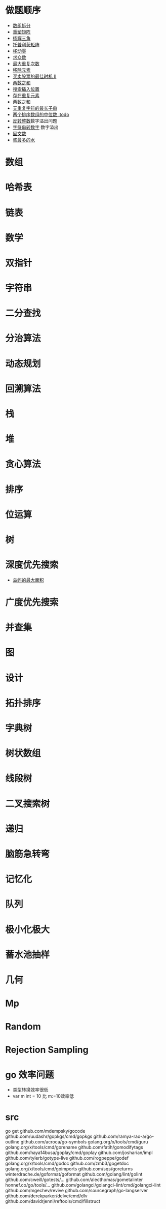 # 做题顺序 
* [数组拆分](https://leetcode-cn.com/problems/array-partition-i/description/)
* [重塑矩阵](https://leetcode-cn.com/problems/reshape-the-matrix/description/)
* [杨辉三角](https://leetcode-cn.com/problems/pascals-triangle/description/)
* [托普利茨矩阵](https://leetcode-cn.com/problems/toeplitz-matrix/description/)
* [移动零](https://leetcode-cn.com/problems/move-zeroes/description/)
* [求众数](https://leetcode-cn.com/problems/majority-element/description/)
* [最大重复次数](https://leetcode-cn.com/problems/max-consecutive-ones/description/)
* [移除元素](https://leetcode-cn.com/problems/remove-element/description/)
* [买卖股票的最佳时机 II](https://leetcode-cn.com/problems/best-time-to-buy-and-sell-stock-ii/description/)
* [两数之和](https://leetcode-cn.com/problems/two-sum/description/)
* [搜索插入位置](https://leetcode-cn.com/problems/search-insert-position/description/)
* [存在重复元素](https://leetcode-cn.com/problems/contains-duplicate/description/)
* [两数之和](https://leetcode-cn.com/problems/add-two-numbers/description/)
* [无重复字符的最长子串](https://leetcode-cn.com/problems/longest-substring-without-repeating-characters/description/)
* [两个排序数组的中位数 :todo](https://leetcode-cn.com/problems/median-of-two-sorted-arrays/description/)
* [反转整数](https://leetcode-cn.com/problems/reverse-integer/description/)数字溢出问题
* [字符串转数字](https://leetcode-cn.com/problems/string-to-integer-atoi/description/) 数字溢出
* [回文数](https://leetcode-cn.com/problems/palindrome-number/description/)
* [盛最多的水](https://leetcode-cn.com/problems/container-with-most-water/description/)

# 数组
# 哈希表
# 链表
# 数学
# 双指针
# 字符串
# 二分查找
# 分治算法
# 动态规划
# 回溯算法
# 栈
# 堆
# 贪心算法
# 排序
# 位运算
# 树
# 深度优先搜索
* [岛屿的最大面积](https://leetcode-cn.com/problems/max-area-of-island/description/)

# 广度优先搜索
# 并查集
# 图
# 设计
# 拓扑排序
# 字典树
# 树状数组
# 线段树
# 二叉搜索树
# 递归
# 脑筋急转弯
# 记忆化
# 队列
# 极小化极大
# 蓄水池抽样
# 几何
# Mp
# Random
# Rejection Sampling
# 


# go 效率问题
* 类型转换效率很低
* var m int = 10 比 m:=10效率低

# src
go get github.com/mdempsky/gocode github.com/uudashr/gopkgs/cmd/gopkgs github.com/ramya-rao-a/go-outline github.com/acroca/go-symbols golang.org/x/tools/cmd/guru golang.org/x/tools/cmd/gorename github.com/fatih/gomodifytags github.com/haya14busa/goplay/cmd/goplay github.com/josharian/impl github.com/tylerb/gotype-live github.com/rogpeppe/godef golang.org/x/tools/cmd/godoc github.com/zmb3/gogetdoc golang.org/x/tools/cmd/goimports github.com/sqs/goreturns winterdrache.de/goformat/goformat github.com/golang/lint/golint github.com/cweill/gotests/... github.com/alecthomas/gometalinter honnef.co/go/tools/... github.com/golangci/golangci-lint/cmd/golangci-lint github.com/mgechev/revive github.com/sourcegraph/go-langserver github.com/derekparker/delve/cmd/dlv github.com/davidrjenni/reftools/cmd/fillstruct 
